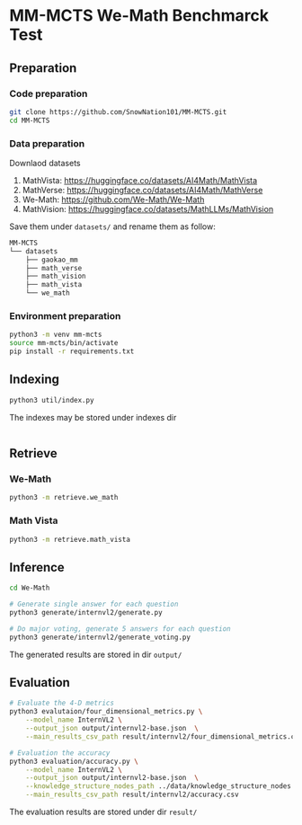 # MM-MCTS We-Math Benchmarck Test

## Preparation

### Code preparation

```bash
git clone https://github.com/SnowNation101/MM-MCTS.git
cd MM-MCTS
```

### Data preparation
Downlaod datasets

1. MathVista: https://huggingface.co/datasets/AI4Math/MathVista
2. MathVerse: https://huggingface.co/datasets/AI4Math/MathVerse
3. We-Math: https://github.com/We-Math/We-Math
4. MathVision: https://huggingface.co/datasets/MathLLMs/MathVision


Save them under `datasets/` and rename them as follow:
```bash
MM-MCTS
└── datasets
    ├── gaokao_mm
    ├── math_verse
    ├── math_vision
    ├── math_vista
    └── we_math
```
### Environment preparation

```bash
python3 -m venv mm-mcts
source mm-mcts/bin/activate
pip install -r requirements.txt
```

## Indexing
```bash
python3 util/index.py
```
The indexes may be stored under indexes dir

```

```

## Retrieve

### We-Math

```bash
python3 -m retrieve.we_math
```

### Math Vista

```bash
python3 -m retrieve.math_vista
```


## Inference

```bash
cd We-Math

# Generate single answer for each question
python3 generate/internvl2/generate.py

# Do major voting, generate 5 answers for each question
python3 generate/internvl2/generate_voting.py
```

The generated results are stored in dir `output/`


## Evaluation

```bash
# Evaluate the 4-D metrics
python3 evalutaion/four_dimensional_metrics.py \
    --model_name InternVL2 \
    --output_json output/internvl2-base.json  \
    --main_results_csv_path result/internvl2/four_dimensional_metrics.csv

# Evaluation the accuracy
python3 evaluation/accuracy.py \
    --model_name InternVL2 \
    --output_json output/internvl2-base.json  \
    --knowledge_structure_nodes_path ../data/knowledge_structure_nodes.json \
    --main_results_csv_path result/internvl2/accuracy.csv
```

The evaluation results are stored under dir `result/`